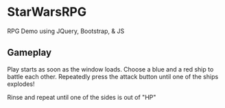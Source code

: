# StarWarsRPG
RPG Demo using JQuery, Bootstrap, &amp; JS

## Gameplay
Play starts as soon as the window loads.
Choose a blue and a red ship to battle each other.
Repeatedly press the attack button until one of the ships explodes!

Rinse and repeat until one of the sides is out of "HP"
